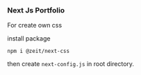 ### Next Js Portfolio

For create own css

install package

```
npm i @zeit/next-css
```

then create `next-config.js` in root directory.
